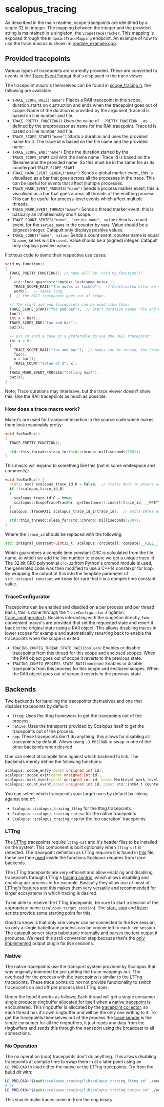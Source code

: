 # scalopus_tracing

As described in the main readme, scope tracepoints are identified by a single 32 bit integer. The mapping between the
integer and the provided string is maintained in a singleton, the `ScopeTraceTracker`. This mapping is exposed through
the `EndpointTraceMapping` endpoint. An example of how to use the trace macros is shown in
[readme_example.cpp](/scalopus_examples/src/readme_example.cpp).

## Provided tracepoints
Various types of tracepoints are currently provided. These are converted to events in the
[Trace Event Format][trace_event_format] that's displayed in the trace viewer.

The tracepoint macro's themselves can be found in
[scope_tracing.h](/scalopus_tracing/include/scalopus_tracing/trace_macro.h), the following are available:

- `TRACE_SCOPE_RAII("name")` Places a [RAII][RAII] tracepoint in this scope, duration starts on custruction and ends
  when the tracepoint goes out of scope. Name of the duration is provided by the argument, trace id is based on line
  number and file.
- `TRACE_PRETTY_FUNCTION()` Uses the value of `__PRETTY_FUNCTION__` as defined by the preprocessor as name for the RAII
  tracepoint. Trace id is based on line number and file.
- `TRACE_SCOPE_START("name")` Starts a duration and uses the provided name for it. The trace id is based on the file
  name and the provided name.
- `TRACE_SCOPE_END("name")` Ends the duration started by the `TRACE_SCOPE_START` call with the same name. Trace id is
  based on the filename and the provided name. So this must be in the same file as its counterpart `TRACE_SCOPE_START`.
- `TRACE_MARK_EVENT_GLOBAL("name")` Sends a global marker event, this is visualised as a bar that goes across all
  the processes in the trace. This can be useful for events that affect multiple processes.
- `TRACE_MARK_EVENT_PROCESS("name")` Sends a process marker event, this is visualised as a bar that goes across all
  threads of the emitting process. This can be useful for process-level events which affect multiple threads.
- `TRACE_MARK_EVENT_THREAD("name")` Sends a thread marker event, this is basically an infinitesimally short scope. 
- `TRACE_COUNT_SERIES("name", "series_name", value)` Sends a count event, for the `series_name` in the counter by
  `name`. Value should be a (signed) integer. Catapult only displays positive values.
- `TRACE_COUNT("name", value)` Sends a count event, counter name is equal to `name`, series will be `count`.
  Value should be a (signed) integer. Catapult only displays positive values.


Fictitous code to demo their respective use cases:
```cpp
void my_function()
{
  TRACE_PRETTY_FUNCTION(); // name will be 'void my_function()'
  {
    std::lock_guard<std::mutex> lock(some_mutex_);
    TRACE_SCOPE_RAII("The mutex is locked");  // Constructed after we've acquired the mutex.
    work();  // takes long.
  }  // the RAII tracepoint goes out of scope.

  // The start and end tracepoints can be used like this:
  TRACE_SCOPE_START("foo and bar");  // start duration named "foo and bar"
  foo();
  int x = bar();
  TRACE_SCOPE_END("foo and bar");
  buz(x);

  // But in such a case it's preferable to use the RAII tracepoint:
  int x = 0;
  {
    TRACE_SCOPE_RAII("foo and bar");  // names can be reused, the trace_id is all that needs to be unique.
    foo();
    x = bar();
    TRACE_COUNT("Value of X", x);
  }
  TRACE_MARK_EVENT_PROCESS("Calling Buz!");
  buz(x);
}
```

Note; Trace durations may interleave, but the trace viewer doesn't show this. Use the RAII tracepoints as much as
possible.


### How does a trace macro work?

Macro's are used for tracepoint insertion in the source code which makes them look reasonably pretty:
```cpp
void fooBarBuz()
{
  TRACE_PRETTY_FUNCTION();

  std::this_thread::sleep_for(std::chrono::milliseconds(200));
}
```

This macro will expand to something like this (put in some whitespace and comments):
```cpp
void fooBarBuz() {
  static bool scalopus_trace_id_0 = false;  // static bool to ensure we only store the mapping once.
  if (!scalopus_trace_id_0)
  {
    scalopus_trace_id_0 = true;
    scalopus::ScopeTraceTracker::getInstance().insert(trace_id, __PRETTY_FUNCTION__);  // mapping insert is thread safe
  }
  scalopus::TraceRAII scalopus_trace_id_1(trace_id);  // emits ENTRY on constructor, EXIT on destructor

  std::this_thread::sleep_for(std::chrono::milliseconds(200));
}
```
Where the `trace_id` should be replaced with the following:
```cpp
std::integral_constant<uint32_t, scalopus::crcdetail::compute(__FILE__,sizeof(__FILE__) -1)>::value + __LINE__
```
Which guarantees a compile time constant CRC is calculated from the file name, to which we add the line number to ensure
we get a unique trace id. The 32 bit CRC polynomial `crc-32` from Python's crcmod module is used, the generated code
was then modified to use a C++14 constexpr for loop. By wrapping the output of this into the template parameter of
`std::integral_constant` we know for sure that it is a compile time constant value.

### TraceConfigurator
Tracepoints can be enabled and disabled on a per process and per thread basis, this is done through the
`TraceConfigurator` singleton, [trace_configurator.h](/scalopus_tracing/include/scalopus_tracing/trace_configurator.h).
Besides interacting with the singleton directly, two convenient macro's are provided that set the requested state and
revert it back to the original state using a RAII object. This allows disabling traces in lower scopes for example and
automatically reverting back to enable the tracepoints when the scope is exited.

- `TRACING_CONFIG_THREAD_STATE_RAII(boolean)` Enables or disable tracepoints from this thread for this scope and
  enclosed scopes. When the RAII object goes out of scope it reverts to the previous state.
- `TRACING_CONFIG_PROCESS_STATE_RAII(boolean)` Enables or disable tracepoints from this process for this scope and
  enclosed scopes. When the RAII object goes out of scope it reverts to the previous state.

## Backends

Two backends for handling the tracepoints themselves and one that disables tracepoints by default:
- `lttng`: Uses the lttng framework to get the tracepoints out of the process.
- `native`: Uses the transports provided by Scalopus itself to get the tracepoints out of the process.
- `nop`: These tracepoints don't do anything, this allows for disabling all tracepoints by default. Allows using
  `LD_PRELOAD` to swap in one of the other backends when desired.

One can select at compile time against which backend to link. The backends merely define the following functions:
```cpp
scalopus::scope_entry(const unsigned int id);
scalopus::scope_exit(const unsigned int id);
scalopus::mark_event(const unsigned int id, const MarkLevel mark_level);
scalopus::count_event(const unsigned int id, const std::int64_t counter_value);
```

You can select which tracepoints your target uses by default by linking against one of:
- `Scalopus::scalopus_tracing_lttng` for the lttng tracepoints.
- `Scalopus::scalopus_tracing_native` for the native tracepoints.
- `Scalopus::scalopus_tracing_nop` for the 'no operation' tracepoints.


### LTTng

The [LTTng][lttng] tracepoints require `lttng-ust` and it's header files to be installed on the system. This component
is built optionally when `lttng-ust` is detected. The tracepoint definition as LTTng requires it is found in
[this](/scalopus_tracing/src/lttng/scope_tracepoint_lttng_definition.h) file, these are then
[used](/scalopus_tracing/src/lttng/lttng_tracepoint.cpp) inside the functions Scalopus requires from trace backends.

The LTTng tracepoints are very efficient and allow enabling and disabling tracepoints through LTTng's
[tracing control][tracing_control], which allows disabling and enabling per process id for example. Basically they
allow use of most of LTTng's features and this makes them very versatile and recommended for larger ecosystems in which
tracing is desired.

To be able to receive the LTTng tracepoints, be sure to start a session of the appropriate name
(`scalopus_target_session`).
The [start](/scalopus_tracing/test/start), [stop](/scalopus_tracing/test/stop) and
[listen](/scalopus_tracing/test/listen) scripts provide some starting point for this.

Good to know is that only one viewer can be connected to the live session, so only a single babeltrace process can be
connected to each live session. The catapult server starts babeltrace internally and parses the text output it produces.
We need this ascii conversion step because that's the [only implemented](https://github.com/efficios/babeltrace/blob/5223ed80d6517378def2da969c96b177ccc98e4d/formats/lttng-live/lttng-live-plugin.c#L325-L330)
output plugin for live sessions.


### Native
The native tracepoints use the transport system provided by Scalopus that was originally intended for just getting the
trace mappings out. The overhead for the process with the tracepoints is similar to the LTTng tracepoints. These trace
points do not not provide functionality to switch tracepoints on and off per process like LTTng does.

Under the hood it works as follows; Each thread will get a single consumer - single producer ringbuffer allocated for
itself when a 
[native tracepoint](/scalopus_tracing/src/native/native_tracepoint.cpp) is encountered. This ringbuffer is allocated by
the [tracepoint collector](/scalopus_tracing/src/native/tracepoint_collector_native.cpp), so each thread has it's own
ringbuffer and will be the only one writing to it. To get the tracepoints themselves out of the process the
[trace sender](/scalopus_tracing/src/native/endpoint_native_trace_sender.cpp) is the single consumer for all the
ringbuffers, it just reads any data from the ringbuffers and sends this through the transport using the broadcast
to all connections.

### No Operation
The no operation (nop) tracepoints don't do anything. This allows disabling tracepoints at compile time to swap them in
at a later point using an `LD_PRELOAD` to load either the native or the LTTng tracepoints. Try from the build dir with:
```bash
LD_PRELOAD="$(pwd)/scalopus_tracing/libscalopus_tracing_lttng.so" ./scalopus_examples/example_scope_tracepoints_nop
# or
LD_PRELOAD="$(pwd)/scalopus_tracing/libscalopus_tracing_native.so" ./scalopus_examples/example_scope_tracepoints_nop  
```
This should make traces come in from the nop binary.





[trace_event_format]: https://docs.google.com/document/d/1CvAClvFfyA5R-PhYUmn5OOQtYMH4h6I0nSsKchNAySU/
[RAII]: https://en.wikipedia.org/wiki/Resource_acquisition_is_initialization
[lttng]: https://lttng.org/
[tracing_control]: https://lttng.org/docs/v2.10/#doc-controlling-tracing
